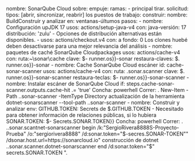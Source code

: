 nombre: SonarQube Cloud
sobre:
  empuje:
    ramas:
      - principal
  tirar. solicitud:
    tipos: [abrir, sincronizar, reabrir]
los puestos de trabajo:
  construir:
    nombre: BuildConstruir y analizar
    en: ventanas-últumos
    pasos:
      - nombre: Configuración upJDK 17
        usos: actions/setup-java-v4
        con:
          java-versión: 17
          distribución: 'zulu' - Opciones de distribución alternativas están disponibles.
      - usos: actions/checkout.v4
        con:
          a fondo: 0 Los clones huebé deben desactivarse para una mejor relevancia del análisis
      - nombre: paquetes de caché SonarQube Cloudpackages
        usos: actions/cache-v4
        con:
          ruta:~\sonar\cache
          clave: $- runner.os}}-sonar
          restaura-claves: $. runner.os}}-sonar
      - nombre: Cache SonarQube Cloud escáner
        id: cache-sonar-scanner
        usos: actions/cache-v4
        con:
          ruta: .sonar.scanner
          clave: $. runner.os}}-sonar-scanner
          restaura-teclas: $- runner.os}}-sonar-scanner
      - nombre: Instalar escáner de SonarQube Cloud
        if: steps.cache-sonar-scanner.outputs.cache-hit .= 'true'
        Concha: powerhell
        Correr: .
          New-Item -Path ..sonar-scanner -ItemType Directory
          actualización de la herramienta dotnet-sonarscanner --tool-path ..sonar-scanner
      - nombre: Construir y analizar
        env:
          GITHUB.TOKEN: Secrets de $.GITHUB.TOKEN - Necesitado para obtener información de relaciones públicas, si lo hubiera
          SONAR.TOKEN: $- Secrets.SONAR.TOKEN}}
        Concha: powerhell
        Correr: .
          ..sonar.scantnet-sonarscanner begin /k:"SergioRivera8888S-Proyecto-Prueba" /o:"sergiorivera8888" /d:sonar.token="$-secres.SONAR-TOKEN"" /dsonar.host.url=https://sonarcloud.io"
          construcción de dotnet
          ..sonar.scanner.dotnet-sonarscanner end /d:sonar.token="$" secrets.SONAR.TOKEN ".
